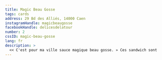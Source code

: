 ```yaml
---
title: Magic Beau Gosse
tags: cards
address: 29 Bd des Alliés, 14000 Caen
instagramHandle: magicbeaugosse
facebookHandle: delicesdelatour
number: 2
cssID: magic-beau-gosse
lang: fr
description: >
  << C'est pour ma ville sauce magique beau gosse. » Ces sandwich sont devenus incontournables depuis la mise en avant par Orelsan."
---
```

